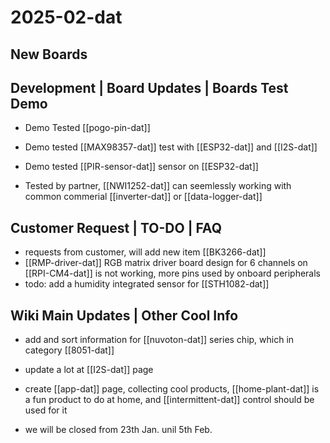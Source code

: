 
# 2025-02-dat


## New Boards



## Development | Board Updates | Boards Test Demo

- Demo Tested [[pogo-pin-dat]]

- Demo tested [[MAX98357-dat]] test with [[ESP32-dat]] and [[I2S-dat]]

- Demo tested [[PIR-sensor-dat]] sensor on [[ESP32-dat]]
  
- Tested by partner, [[NWI1252-dat]] can seemlessly working with common commerial [[inverter-dat]] or [[data-logger-dat]]


## Customer Request | TO-DO | FAQ

- requests from customer, will add new item [[BK3266-dat]]
- [[RMP-driver-dat]] RGB matrix driver board design for 6 channels on [[RPI-CM4-dat]] is not working, more pins used by onboard peripherals  
- todo: add a humidity integrated sensor for [[STH1082-dat]]


## Wiki Main Updates | Other Cool Info

- add and sort information for [[nuvoton-dat]] series chip, which in category [[8051-dat]]

- update a lot at [[I2S-dat]] page

- create [[app-dat]] page, collecting cool products, [[home-plant-dat]] is a fun product to do at home, and [[intermittent-dat]] control should be used for it

- we will be closed from 23th Jan. unil 5th Feb. 
  
